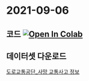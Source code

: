 # 2021-09-06


## 코드 [![Open In Colab](https://colab.research.google.com/assets/colab-badge.svg)](https://colab.research.google.com/drive/1FZLwX6UtAJStc8_m76hHjUbcJ5fpkrzu)

## 데이터셋 다운로드
  [도로교통공단_사망 교통사고 정보](https://www.data.go.kr/data/15070340/fileData.do)
